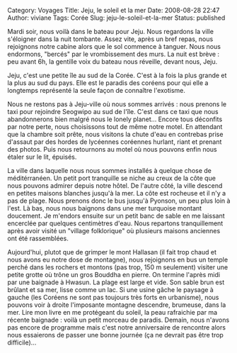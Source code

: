 Category: Voyages
Title: Jeju, le soleil et la mer
Date: 2008-08-28 22:47
Author: viviane
Tags: Corée
Slug: jeju-le-soleil-et-la-mer
Status: published

Mardi soir, nous voilà dans le bateau pour Jeju. Nous regardons la ville s'éloigner dans la nuit tombante. Assez vite, après un bref repas, nous rejoignons notre cabine alors que le sol commence à tanguer. Nous nous endormons, "bercés" par le vrombissement des murs. La nuit est brève : peu avant 6h, la gentille voix du bateau nous réveille, devant nous, Jeju.

Jeju, c'est une petite île au sud de la Corée. C'est à la fois la plus grande et la plus au sud du pays. Elle est le paradis des coréens pour qui elle a longtemps représenté la seule façon de connaître l'exotisme.

Nous ne restons pas à Jeju-ville où nous sommes arrivés : nous prenons le taxi pour rejoindre Seogwipo au sud de l'île. C'est dans ce taxi que nous abandonnerons bien malgré nous le lonely planet... Encore tous déconfits par notre perte, nous choisissons tout de même notre motel. En attendant que la chambre soit prête, nous visitons la chute d'eau en contrebas prise d'assaut par des hordes de lycéennes coréennes hurlant, riant et prenant des photos. Puis nous retournons au motel où nous pouvons enfin nous étaler sur le lit, épuisés.

La ville dans laquelle nous nous sommes installés à quelque chose de méditérranéen. Un petit port tranquille se niche au creux de la côte que nous pouvons admirer depuis notre hôtel. De l'autre côté, la ville descend en petites maisons blanches jusqu'à la mer. La côte est rocheuse et il n'y a pas de plage. Nous prenons donc le bus jusqu'à Pyonson, un peu plus loin à l'est. Là bas, nous nous baignons dans une mer turquoise montant doucement. Je m'endors ensuite sur un petit banc de sable en me laissant encerclée par quelques centimètres d'eau. Nous repartons tranquillement après avoir visité un "village folklorique" où plusieurs maisons anciennes ont été rassemblées.

Aujourd'hui, plutot que de grimper le mont Hallasan (il fait trop chaud et nous avons eu notre dose de montagne), nous rejoignons en bus un temple perché dans les rochers et montons (pas trop, 150 m seulement) visiter une petite grotte où trône un gros Bouddha en pierre. On termine l'après midi par une baignade à Hwasun. La plage est large et vide. Son sable brun est brûlant et sa mer, lisse comme un lac. Si une usine gâche le paysage à gauche (les Coréens ne sont pas toujours très forts en urbanisme), nous pouvons voir à droite l'imposante montagne descendre, brumeuse, dans la mer. Lire mon livre en me protégeant du soleil, la peau rafraichie par ma récente baignade : voilà un petit morceau de paradis.
Demain, nous n'avons pas encore de programme mais c'est notre anniversaire de rencontre alors nous essaierons de passer une bonne journée (ça ne devrait pas être trop difficile)...